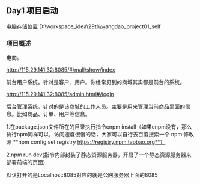 ## Day1 项目启动

电脑存储位置 D:\workspace_idea\29th\wangdao_project01_self

### 项目概述

电商。

http://115.29.141.32:8085/#/mall/show/index

前台用户系统。针对是客户、用户。你经常见到的商城其实都是前台的系统。



http://115.29.141.32:8085/admin.html#/login

后台管理系统。针对的是该商城的工作人员。主要是用来管理当前商品里面的信息。比如商品、订单、用户等信息。

1.在package.json文件所在的目录执行指令cnpm install（如果cnpm没有，那么执行npm同样可以，访问速度很慢的话，大家可以自行去百度搜索一个 npm 修改源  **npm config set registry https://registry.npm.taobao.org**）

2.npm run dev(指令内部封装了静态资源服务器，开启了一个静态资源服务器来部署前端的页面)

默认打开的是Localhost:8085对应的就是公网服务器上面的8085
